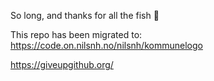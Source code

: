 So long, and thanks for all the fish :dolphin:

This repo has been migrated to: https://code.on.nilsnh.no/nilsnh/kommunelogo

https://giveupgithub.org/

